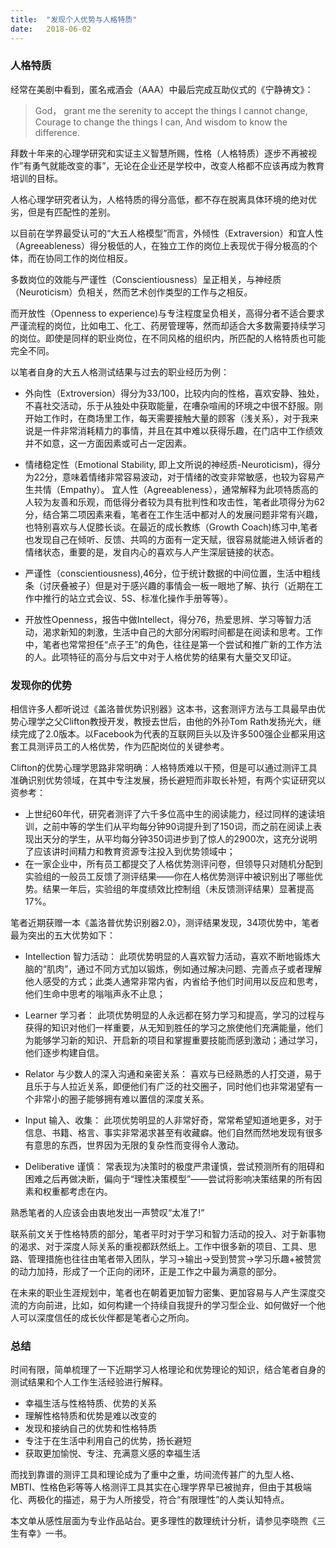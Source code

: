 ```yaml
---
title:  "发现个人优势与人格特质"
date:   2018-06-02
---
```


### 人格特质

经常在美剧中看到，匿名戒酒会（AAA）中最后完成互助仪式的《宁静祷文》：
> God， grant me the serenity to accept the things I cannot change,
Courage to change the things I can,
And wisdom to know the difference.

拜数十年来的心理学研究和实证主义智慧所赐，性格（人格特质）逐步不再被视作”有勇气就能改变的事”，无论在企业还是学校中，改变人格都不应该再成为教育培训的目标。

人格心理学研究者认为，人格特质的得分高低，都不存在脱离具体环境的绝对优劣，但是有匹配性的差别。

以目前在学界最受认可的“大五人格模型”而言，外倾性（Extraversion）和宜人性（Agreeableness）得分极低的人，在独立工作的岗位上表现优于得分极高的个体，而在协同工作的岗位相反。

多数岗位的效能与严谨性（Conscientiousness）呈正相关，与神经质（Neuroticism）负相关，然而艺术创作类型的工作与之相反。

而开放性（Openness to experience)与专注程度呈负相关，高得分者不适合要求严谨流程的岗位，比如电工、化工、药房管理等，然而却适合大多数需要持续学习的岗位。即使是同样的职业岗位，在不同风格的组织内，所匹配的人格特质也可能完全不同。

以笔者自身的大五人格测试结果与过去的职业经历为例：

* 外向性（Extroversion）得分为33/100，比较内向的性格，喜欢安静、独处，不喜社交活动，乐于从独处中获取能量，在嘈杂喧闹的环境之中很不舒服。刚开始工作时，在商场里工作，每天需要接触大量的顾客（浅关系），对于我来说是一件非常消耗精力的事情，并且在其中难以获得乐趣，在门店中工作绩效并不如意，这一方面因素或可占一定因素。

* 情绪稳定性（Emotional Stability, 即上文所说的神经质-Neuroticism)，得分为22分，意味着情绪非常容易波动，对于情绪的改变非常敏感，也较为容易产生共情（Empathy）。
宜人性（Agreeableness），通常解释为此项特质高的人较为友善和乐观，而低得分者较为具有批判性和攻击性，笔者此项得分为62分，结合第二项因素来看，笔者在工作生活中都对人的发展问题非常有兴趣，也特别喜欢与人促膝长谈。在最近的成长教练（Growth Coach)练习中,笔者也发现自己在倾听、反馈、共鸣的方面有一定天赋，很容易就能进入倾诉者的情绪状态，重要的是，发自内心的喜欢与人产生深层链接的状态。

* 严谨性（conscientiousness),46分，位于统计数据的中间位置，生活中粗线条（讨厌叠被子）但是对于感兴趣的事情会一板一眼地了解、执行（近期在工作中推行的站立式会议、5S、标准化操作手册等等）。

* 开放性Openness，报告中做Intellect，得分76，热爱思辨、学习等智力活动，渴求新知的刺激，生活中自己的大部分闲暇时间都是在阅读和思考。工作中，笔者也常常担任“点子王”的角色，往往是第一个尝试和推广新的工作方法的人。此项特征的高分与后文中对于人格优势的结果有大量交叉印证。


### 发现你的优势

相信许多人都听说过《盖洛普优势识别器》这本书，这套测评方法与工具最早由优势心理学之父Clifton教授开发，教授去世后，由他的外孙Tom Rath发扬光大，继续完成了2.0版本。以Facebook为代表的互联网巨头以及许多500强企业都采用这套工具测评员工的人格优势，作为匹配岗位的关键参考。

Clifton的优势心理学思路非常明确：人格特质难以干预，但是可以通过测评工具准确识别优势领域，在其中专注发展，扬长避短而非取长补短，有两个实证研究以资参考：

* 上世纪60年代，研究者测评了六千多位高中生的阅读能力，经过同样的速读培训，之前中等的学生们从平均每分钟90词提升到了150词，而之前在阅读上表现出天分的学生，从平均每分钟350词进步到了惊人的2900次，这充分说明了应该讲时间精力和教育资源专注投入到优势领域中；
* 在一家企业中，所有员工都提交了人格优势测评问卷，但领导只对随机分配到实验组的一般员工反馈了测评结果——你在人格优势测评中被识别出了哪些优势。结果一年后，实验组的年度绩效比控制组（未反馈测评结果）显著提高17%。

笔者近期获赠一本《盖洛普优势识别器2.0》，测评结果发现，34项优势中，笔者最为突出的五大优势如下：
* Intellection 智力活动：
    此项优势明显的人喜欢智力活动，喜欢不断地锻炼大脑的“肌肉”，通过不同方式加以锻炼，例如通过解决问题、完善点子或者理解他人感受的方式；此类人通常非常内省，内省给予他们时间用以反应和思考，他们生命中思考的嗡嗡声永不止息；

* Learner 学习者：
    此项优势明显的人永远都在努力学习和提高，学习的过程与获得的知识对他们一样重要，从无知到胜任的学习之旅使他们充满能量，他们为能够学习新的知识、开启新的项目和掌握重要技能而感到激动；通过学习，他们逐步构建自信。

* Relator 与少数人的深入沟通和亲密关系：
    喜欢与已经熟悉的人打交道，易于且乐于与人拉近关系，即便他们有广泛的社交圈子，同时他们也非常渴望有一个非常小的圈子能够拥有难以置信的深度关系。

* Input 输入、收集：
    此项优势明显的人非常好奇，常常希望知道地更多，对于信息、书籍、格言、事实非常渴求甚至有收藏癖。他们自然而然地发现有很多有意思的东西，世界因为无限的复杂性而变得令人激动。



* Deliberative 谨慎：
    常表现为决策时的极度严肃谨慎，尝试预测所有的阻碍和困难之后再做决断，偏向于“理性决策模型”——尝试将影响决策结果的所有因素和权重都考虑在内。

熟悉笔者的人应该会由衷地发出一声赞叹“太准了!”

联系前文关于性格特质的部分，笔者平时对于学习和智力活动的投入、对于新事物的渴求、对于深度人际关系的重视都跃然纸上。工作中很多新的项目、工具、思路、管理措施也往往由笔者带入团队，学习->输出->受到赞赏->学习乐趣+被赞赏的动力加持，形成了一个正向的闭环，正是工作之中最为满意的部分。

在未来的职业生涯规划中，笔者也在朝着更加智力密集、更加容易与人产生深度交流的方向前进，比如，如何构建一个持续自我提升的学习型企业、如何做好一个他人可以深度信任的成长伙伴都是笔者心之所向。

### 总结
时间有限，简单梳理了一下近期学习人格理论和优势理论的知识，结合笔者自身的测试结果和个人工作生活经验进行解释。
* 幸福生活与性格特质、优势的关系
* 理解性格特质和优势是难以改变的
* 发现和接纳自己的优势和性格特质
* 专注于在生活中利用自己的优势，扬长避短
* 获取更加愉悦、专注、充满意义感的幸福生活

而找到靠谱的测评工具和理论成为了重中之重，坊间流传甚广的九型人格、MBTI、性格色彩等等人格测评工具其实在心理学界早已被抛弃，但由于其极端化、两极化的描述，易于为人所接受，符合“有限理性”的人类认知特点。

本文单从感性层面为专业作品站台。更多理性的数理统计分析，请参见李晓煦《三生有幸》一书。
